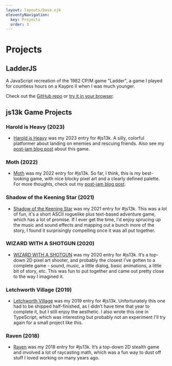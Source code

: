 ```yaml
---
layout: layouts/base.njk
eleventyNavigation:
  key: Projects
  order: 3
---
```

# Projects

## LadderJS

A JavaScript recreation of the 1982 CP/M game "Ladder", a game I played for countless hours on a Kaypro II when I was much younger.

Check out the [GitHub repo](https://github.com/elliot-nelson/ladderjs) or [try it in your browser](https://ladderjs.7tonshark.com/).

## js13k Game Projects

### Harold is Heavy (2023)

* [Harold is Heavy](https://github.com/elliot-nelson/js13k-2023-harold-is-heavy) was my 2023 entry for #js13k. A silly, colorful platformer about landing on enemies and rescuing friends. Also see my [post-jam blog post](/posts/making-of-js13k-2023-harold-is-heavy) about this game.

### Moth (2022)

* [Moth](https://github.com/elliot-nelson/js13k-2022-moth) was my 2022 entry for #js13k. So far, I think, this is my best-looking game, with nice blocky pixel art and a clearly defined palette. For more thoughts, check out my [post-jam blog post](/posts/making-of-js13k-2022-moth/).

### Shadow of the Keening Star (2021)

* [Shadow of the Keening Star](https://github.com/elliot-nelson/js13k-2021-keening-star) was my 2021 entry for #js13k. This was a lot of fun, it's a short ASCII roguelike plus text-based adventure game, which has a lot of promise. If I ever get the time, I'd enjoy sprucing up the music and sound effects and mapping out a bunch more of the story, I found it surprisingly compelling once it was all put together.

### WIZARD WITH A SHOTGUN (2020)

* [WIZARD WITH A SHOTGUN](https://github.com/elliot-nelson/js13k-2020-wizard-with-a-shotgun) was my 2020 entry for #js13k. It’s a top-down 2D pixel art shooter, and probably the closest I’ve gotten to a complete game - sound, music, a little dialog, basic animations, a little bit of story, etc. This was fun to put together and came out pretty close to the way I imagined it.

### Letchworth Village (2019)

* [Letchworth Village](https://github.com/elliot-nelson/js13k-2019-letchworth-village) was my 2019 entry for #js13k. Unfortunately this one had to be shipped half-finished, as I didn’t have time that year to complete it, but I still enjoy the aesthetic. I also wrote this one in TypeScript, which was interesting but probably not an experiment I'll try again for a small project like this.

### Raven (2018)

* [Raven](https://github.com/elliot-nelson/js13k-2018-raven) was my 2018 entry for #js13k. It’s a top-down 2D stealth game and involved a lot of raycasting math, which was a fun way to dust off stuff I loved working on many years ago.

